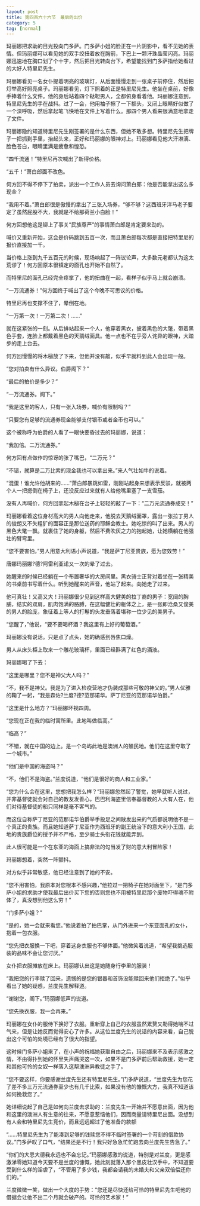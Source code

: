 ```yaml
---
layout: post
title: 第四百六十六节　最后的出价
category: 5
tag: [normal]
---
```


玛丽娜把求助的目光投向门多萨。门多萨小姐的脸正在一片阴影中，看不见她的表情。但玛丽娜可以看见她的双手绞扭着放在胸前，下巴上一颗汗珠晶莹闪亮。玛丽娜迅速地在胸口划了个十字，然后把目光转向台下，希望能找到门多萨指给她看过的大好人特里尼先生。

玛丽娜看见一名女仆提着明亮的玻璃灯，从后面慢慢走到一张桌子前停住，然后把灯举高好照亮桌子。玛丽娜看见，灯下照着的正是特里尼先生。他坐在桌前，好像手捧着什么文件。他的身后站着四个鞑靼男人，全都俯身看着他。玛丽娜注意到，特里尼先生的手在战抖。过了一会，他用袖子擦了一下额头，又闭上眼睛好似做了一个深呼吸，然后拿起笔飞快地在文件上写着什么。那四个男人看来很满意地拿走了文件。

玛丽娜隐约知道特里尼先生刚签署的是什么东西，但她不敢多想。特里尼先生把牌子一把抓到手里，抬起头来，正好和玛丽娜的眼神对上。玛丽娜看见他大汗淋漓、脸色苍白，眼睛里满是疲惫和惶恐。

“四千流通！”特里尼再次喊出了新得价格。

“五千！”萧白郎面不改色。

何方回不得不停下了拍卖，派出一个工作人员去询问萧白郎：他是否能拿出这么多现金？

“我用不着。”萧白郎很是傲慢的拿出了三张入场券，“够不够？这西班牙洋马老子要定了虽然屁股不大，我就是不给那荷兰小白脸！”

何方回想他这是铆上了事关“民族尊严”的事情萧白郎是肯定要来劲的。

喊价又重新开始，这会是价码跳到五百一次，而且萧白郎每次都是直接把特里尼的报价直接加一千。

当价格上涨到九千五百元的时候，现场响起了一阵议论声，大多数元老都认为这太荒谬了！何方回原本很镇定的面孔也开始不自然了。

而特里尼的面孔已经完全痉挛了，他的扭曲在一起，看样子似乎马上就会崩溃。

“一万流通券！”何方回终于喊出了这个今晚不可思议的价格。

特里尼再也支撑不住了，晕倒在地。

“一万第一次！一万第二次！……”

就在这紧张的一刻。从后排站起来一个人，他穿着黑衣，披着黑色的大氅，带着黑色手套，连脸上都戴着黑色的天鹅绒面具。他一点也不在乎旁人诧异的眼神，大踏步的走上台去。

何方回慢慢的将木槌放了下来，但他并没有敲，似乎早就料到此人会出现一般。

“您对拍卖有什么异议。伯爵阁下？”

“最后的拍价是多少？”

“一万流通券。阁下。”

“我是这里的客人，只有一张入场券，喊价有限制吗？”

“只要您有足够的流通券现金能够支付银币或者金币也可以。”

这个被称呼为伯爵的人看了一眼快要昏过去的玛丽娜，说道：

“我加倍。二万流通券。”

何方回有点做作的惊讶的张了嘴巴，“二万元？”

“不错，就算是二万比索的现金我也可以拿出来。”来人气壮如牛的说着。

“混蛋！谁允许他胡来的……”萧白郎暴跳如雷，刚刚站起身来想表示反驳，就被两个人一把摁倒在椅子上，还没反应过来就有人给他嘴里塞了一支雪茄。

没有人再喊价，何方回拿起木槌在台子上轻轻的敲了一下：“二万元流通券成交！”

玛丽娜看着这位身材高大的男人向他走来，他脱去天鹅绒面罩，露出一张拉丁男人的俊朗又不失粗犷的面容正是那位送药的耶稣会教士。她吃惊的叫了出来。男人的黑色大氅一飘。就裹住了她的身躯，然后不费吹灰之力的抱起她，让她横躺在他强壮的臂弯里。

“您不要害怕，”男人用意大利语小声说道，“我是萨丁尼亚贵族，愿为您效劳！”

唐娜玛丽娜?德?阿雷利亚诺又一次的晕了过去。

她醒来的时候已经躺在一个布置奢华的大房间里。黑衣骑士正背对着坐在一张精美的书桌前书写着什么。听到她醒来的声音，他站了起来。向她走了过来。

他可真壮！又高又大！玛丽娜很少见到这样高大健美的拉丁裔的男子：宽阔的胸脯，结实的双肩，肌肉饱满的胳膊，在这幅健壮的躯体之上，是一张即沧桑又俊美的男人的脸庞，象征着上等人的打鬈的头发垂落着堪称一位少见的美男子。

“您醒了，”他说，“要不要喝杯酒？我这里有上好的葡萄酒。”

玛丽娜没有说话。只是点了点头，她的确感到唇焦口燥。

男人从床头柜上取来一个雕花玻璃杯，里面已经斟满了红色的酒液。

玛丽娜喝了下去：

“这里是哪里？您不是神父大人吗？”

“不，我不是神父。我是为了进入检疫营地才伪装成那些可敬的神父的。”男人优雅的鞠了一躬，“我是森佐?兰度?德?范那诺华。萨丁尼亚的范那诺华伯爵。”

“这里是什么地方？”玛丽娜环视四周。

“您现在正在我的临时寓所里。此地叫做临高。”

“临高？”

“不错，就在中国的边上。是一个岛屿此地是澳洲人的殖民地。他们在这里夺取了一个城市。”

“他们是中国的海盗吗？”

“不，他们不是海盗。”兰度说道，“他们是很好的商人和工业家。”

“您为什么会在这里，您想把我怎么样？”玛丽娜忽然起了警觉，她早就听人说过，并非基督徒就会对自己的教友发善心，巴巴利海盗里信奉基督教的人大有人在，他们对待基督徒的船只同样是毫不客气的。

而这位自称萨丁尼亚的范那诺华伯爵举手投足之间散发出来的气质都说明他不是一个真正的贵族。而且她知道萨丁尼亚作为西班牙的副王统治下的意大利小王国，此地的贵族爵位的授予并不严格，至少骑士头衔花钱就能弄到。

此人很可能是一个在东亚的海面上搞非法的勾当发了财的意大利冒险家！

玛丽娜想着，突然一阵颤抖。

对方似乎非常敏感，他已经注意到了她的不安。

“您不用害怕，我原本对您根本不感兴趣，”他拉过一把椅子在她对面坐下，“是门多萨小姐的求助才使我最后出价买下您的否则您也不用被特里尼那个废物吓得魂不附体了，真没想到他这么穷！”

“门多萨小姐？”

“是的，她一会就来看您。”他说着拍了拍巴掌，从门外进来一个东亚面孔的女仆，抱着一包衣服。

“您先把衣服换一下吧，穿着这身衣服也不够体面。”他微笑着说道，“希望我挑选服装的品味不会让您讨厌。”

女仆把衣服摊放在床上。玛丽娜认出这是她随身行李里的服装！

“我把您的行李赎了回来，遗憾的是您的银器和首饰没能赎回来他们拒绝了。”似乎看出了她的疑惑，兰度先生解释道。

“谢谢您，阁下。”玛丽娜低声的说道。

“您先换衣服，我一会再来。”

玛丽娜在女仆的服侍下换好了衣服。重新穿上自己的衣服虽然累赘又勒得她喘不过气来，但是让她反而觉得安心了许多。从这位兰度先生的说话的内容来看，自己脱出这个可怕的处境已经有了很大的指望。

这时候门多萨小姐来了，在小声的祝福她获取自由之后，玛丽娜来不及表示感激之情，不由得扑到她的怀里失声痛哭这一次，如果不是门多萨前后帮助救援，她一定和其他可怜的女奴一样落入这帮澳洲异教徒之手了。

“您不要这样，你要感谢兰度先生还有特里尼先生。”门多萨说道，“兰度先生为您花了差不多三万元流通券至少也有几千比索，如果没有他的慷慨大方，我真不知道该如何挽救您了。”

她详细说起了自己是如何向兰度去求助的：兰度先生一开始并不愿意出面，因为他和这里的澳洲人有生意的往来，不愿意惹恼他们，因而商量请特里尼出面。没想到有人会和特里尼先生竞价，而且远远超过了他准备的款额

“……特里尼先生为了能凑到足够的钱赎您不得不临时签署的一个苛刻的借款协议。”门多萨叹了口气，“结果还是不行！我只好急急忙忙跑去向兰度先生告急了。”

“你们的大恩大德我永远也不会忘记。”玛丽娜感激的说道，特别是对兰度，更是感激涕零她知道今天要不是兰度的慷慨，她此刻就落入那个黑皮壮汉手中，不知道要受到什么样的淫虐了，“不管用了多少钱，我都会请我的未婚夫和父亲双倍偿还你们的。”

兰度微微一笑，做出一个大度的手势：“您还是尽快还给可怜的特里尼先生吧他的借据会让他不出二个月就会破产的。可怜的艺术家！”